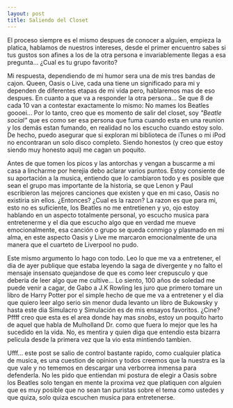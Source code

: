 ```yaml
---
layout: post
title: Saliendo del Closet
---
```


El proceso siempre es el mismo despues de conocer a alguien, empieza la platica, hablamos de nuestros intereses, desde el primer encuentro sabes si tus gustos son afines a los de la otra persona e invariablemente llegas a esa pregunta... ¿Cual es tu grupo favorito? 

Mi respuesta, dependiendo de mi humor sera una de mis tres bandas de cajon. Queen, Oasis o Live, cada una tiene un significado para mi y dependen de diferentes etapas de mi vida pero, hablaremos mas de eso despues. En cuanto a que va a responder la otra persona... Se que 8 de cada 10 van a contestar exactamente lo mismo: No mames los Beatles goooei... Por lo tanto, creo que es momento de salir del closet, soy *"Beatle social"* que es como ser esa persona que fuma cuando esta en una reunion y los demás estan fumando, en realidad no los escucho cuando estoy solo. De hecho, puedo asegurar que si exploran mi biblioteca de iTunes o mi iPod no encontraran un solo disco completo. Siendo honestos (y creo que estoy siendo muy honesto aqui) me cagan un poquito. 

Antes de que tomen los picos y las antorchas y vengan a buscarme a mi casa a lincharme por herejia debo aclarar varios puntos. Estoy consiente de su aportación a la musica, entiendo que lo cambiaron todo y es posible que sean el grupo mas importante de la historia, se que Lenon y Paul escribieron las mejores canciones que existen y que en mi caso, Oasis no existiria sin ellos. ¿Entonces? ¿Cual es la razon? La razon es que para mi, esto no es suficiente, los Beatles no me entretienen y yo, ojo estoy hablando en un aspecto totalmente personal, yo escucho musica para entretenerme y el dia que escucho algo que en verdad me mueve emocionalmente, esa canción o grupo se queda conmigo y plasmado en mi alma, en este aspecto Oasis y Live me marcaron emocionalmente de una manera que el cuarteto de Liverpool no pudo.

Este mismo argumento lo hago con todo. Leo lo que me va a entretener, el dia de ayer publique que estaba leyendo la saga de divergente y no falto el mensaje insensato quejandose de que es como leer crepusculo y que deberia de leer algo que me cultive... Lo siento, 100 años de soledad me puede venir a cagar, de Gabo a J.K Rowling les juro que primero tomare un libro de Harry Potter por el simple hecho de que me va a entretener y el dia que quiero leer algo serio sin menor duda levanto un libro de Bukowsky y hasta este dia Simulacro y Simulación es de mis ensayos favoritos. ¿Cine? Pffff creo que esta es el area donde hay mas *snobs*, estoy un poquito harto de aquel que habla de Mulholland Dr. como que fuera lo mejor que les ha sucedido en la vida. No, es mentira y quien diga que entendio esta bizarra pelicula desde la primera vez que la vio esta mintiendo tambien.

Ufff... este post se salio de control bastante rapido, como cualquier platica de musica, es una cuestion de opinion y todos creemos que la nuestra es la que vale y no tememos en descargar una verborrea inmensa para defenderla. No les pido que entiendan mi postura de elegir a Oasis sobre los Beatles solo tengan en mente la proxima vez que platiquen con alguien que es muy posible que no sean tan puristas sobre el tema como ustedes y que quiza, solo quiza escuchen musica para entretenerse.

